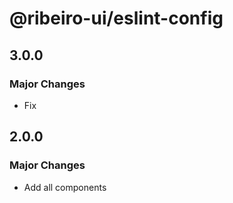 # @ribeiro-ui/eslint-config

## 3.0.0

### Major Changes

- Fix

## 2.0.0

### Major Changes

- Add all components

